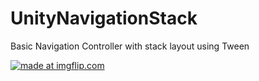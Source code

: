 # UnityNavigationStack
Basic Navigation Controller with stack layout using Tween


<a href="https://imgflip.com/gif/27m4gh"><img src="https://i.imgflip.com/27m4gh.gif" title="made at imgflip.com"/></a>
